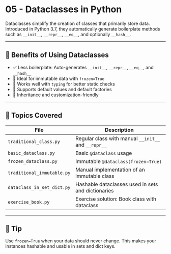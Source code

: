 # 05 - Dataclasses in Python

Dataclasses simplify the creation of classes that primarily store data. Introduced in Python 3.7, they automatically generate boilerplate methods such as `__init__`, `__repr__`, `__eq__`, and optionally `__hash__`.

---

## 🌟 Benefits of Using Dataclasses

- ✅ Less boilerplate: Auto-generates `__init__`, `__repr__`, `__eq__`, and `__hash__`
- 🧪 Ideal for immutable data with `frozen=True`
- 🧵 Works well with `typing` for better static checks
- 🔄 Supports default values and default factories
- 🧬 Inheritance and customization-friendly

---

## 📘 Topics Covered

| File                       | Description                                         |
| -------------------------- | --------------------------------------------------- |
| `traditional_class.py`     | Regular class with manual `__init__` and `__repr__` |
| `basic_dataclass.py`       | Basic `@dataclass` usage                            |
| `frozen_dataclass.py`      | Immutable `@dataclass(frozen=True)`                 |
| `traditional_immutable.py` | Manual implementation of an immutable class         |
| `dataclass_in_set_dict.py` | Hashable dataclasses used in sets and dictionaries  |
| `exercise_book.py`         | Exercise solution: Book class with dataclass        |

---

## 🔧 Tip

Use `frozen=True` when your data should never change. This makes your instances hashable and usable in sets and dict keys.
